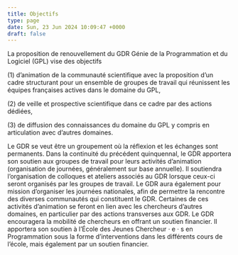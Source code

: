 ```yaml
---
title: Objectifs
type: page
date: Sun, 23 Jun 2024 10:09:47 +0000
draft: false
---
```


La proposition de renouvellement du GDR Génie de la Programmation et du Logiciel (GPL) vise des objectifs

(1) d’animation de la communauté scientifique avec la proposition d’un cadre structurant pour un ensemble de groupes de travail qui réunissent les équipes françaises actives dans le domaine du GPL,

(2) de veille  et prospective scientifique  dans ce cadre par des actions dédiées,

(3) de diffusion des connaissances du domaine du GPL y compris en articulation avec d’autres domaines.

Le GDR se veut être un groupement où la réflexion et les échanges sont permanents. Dans la continuité du précédent quinquennal, le GDR apportera son soutien aux groupes de travail pour leurs activités d’animation  (organisation de journées, généralement sur base annuelle). Il soutiendra l’organisation de colloques et ateliers associés au GDR lorsque ceux-ci  seront organisés par les groupes de travail. Le GDR aura également pour mission d’organiser les journées nationales, afin de permettre la rencontre des diverses communautés qui constituent le GDR. Certaines de ces activités d’animation se feront en lien avec les chercheurs d’autres domaines, en particulier  par des actions transverses aux GDR. Le GDR encouragera la mobilité  de chercheurs en offrant un soutien financier. Il apportera son soutien à l’École des Jeunes Chercheur _·_ e _·_ s en Programmation  sous la forme d’interventions  dans les différents cours de l’école, mais également par un soutien financier.
